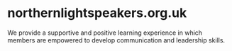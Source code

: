 # northernlightspeakers.org.uk
We provide a supportive and positive learning experience in which members are empowered to develop communication and leadership skills.
